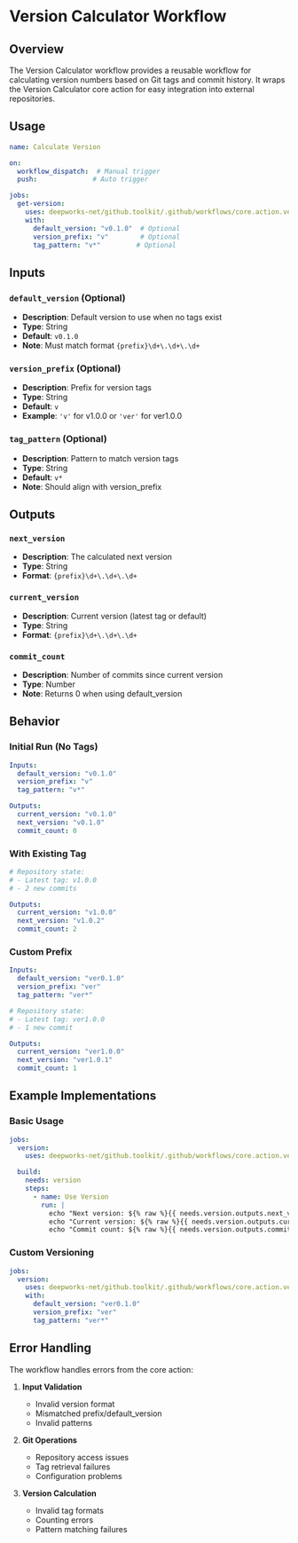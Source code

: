 # Version Calculator Workflow

## Overview

The Version Calculator workflow provides a reusable workflow for calculating version numbers based on Git tags and commit history. It wraps the Version Calculator core action for easy integration into external repositories.

## Usage

```yaml
name: Calculate Version

on:
  workflow_dispatch:  # Manual trigger
  push:              # Auto trigger

jobs:
  get-version:
    uses: deepworks-net/github.toolkit/.github/workflows/core.action.version_calculator.yml@v1
    with:
      default_version: "v0.1.0"  # Optional
      version_prefix: "v"        # Optional
      tag_pattern: "v*"         # Optional
```

## Inputs

### `default_version` (Optional)

- **Description**: Default version to use when no tags exist
- **Type**: String
- **Default**: `v0.1.0`
- **Note**: Must match format `{prefix}\d+\.\d+\.\d+`

### `version_prefix` (Optional)

- **Description**: Prefix for version tags
- **Type**: String
- **Default**: `v`
- **Example**: `'v'` for v1.0.0 or `'ver'` for ver1.0.0

### `tag_pattern` (Optional)

- **Description**: Pattern to match version tags
- **Type**: String
- **Default**: `v*`
- **Note**: Should align with version_prefix

## Outputs

### `next_version`

- **Description**: The calculated next version
- **Type**: String
- **Format**: `{prefix}\d+\.\d+\.\d+`

### `current_version`

- **Description**: Current version (latest tag or default)
- **Type**: String
- **Format**: `{prefix}\d+\.\d+\.\d+`

### `commit_count`

- **Description**: Number of commits since current version
- **Type**: Number
- **Note**: Returns 0 when using default_version

## Behavior

### Initial Run (No Tags)

```yaml
Inputs:
  default_version: "v0.1.0"
  version_prefix: "v"
  tag_pattern: "v*"

Outputs:
  current_version: "v0.1.0"
  next_version: "v0.1.0"
  commit_count: 0
```

### With Existing Tag

```yaml
# Repository state:
# - Latest tag: v1.0.0
# - 2 new commits

Outputs:
  current_version: "v1.0.0"
  next_version: "v1.0.2"
  commit_count: 2
```

### Custom Prefix

```yaml
Inputs:
  default_version: "ver0.1.0"
  version_prefix: "ver"
  tag_pattern: "ver*"

# Repository state:
# - Latest tag: ver1.0.0
# - 1 new commit

Outputs:
  current_version: "ver1.0.0"
  next_version: "ver1.0.1"
  commit_count: 1
```

## Example Implementations

### Basic Usage

```yaml
jobs:
  version:
    uses: deepworks-net/github.toolkit/.github/workflows/core.action.version_calculator.yml@v1

  build:
    needs: version
    steps:
      - name: Use Version
        run: |
          echo "Next version: ${% raw %}{{ needs.version.outputs.next_version }}{% endraw %}"
          echo "Current version: ${% raw %}{{ needs.version.outputs.current_version }}{% endraw %}"
          echo "Commit count: ${% raw %}{{ needs.version.outputs.commit_count }}{% endraw %}"
```

### Custom Versioning

```yaml
jobs:
  version:
    uses: deepworks-net/github.toolkit/.github/workflows/core.action.version_calculator.yml@v1
    with:
      default_version: "ver0.1.0"
      version_prefix: "ver"
      tag_pattern: "ver*"
```

## Error Handling

The workflow handles errors from the core action:

1. **Input Validation**
    - Invalid version format
    - Mismatched prefix/default_version
    - Invalid patterns

2. **Git Operations**
    - Repository access issues
    - Tag retrieval failures
    - Configuration problems

3. **Version Calculation**
    - Invalid tag formats
    - Counting errors
    - Pattern matching failures
